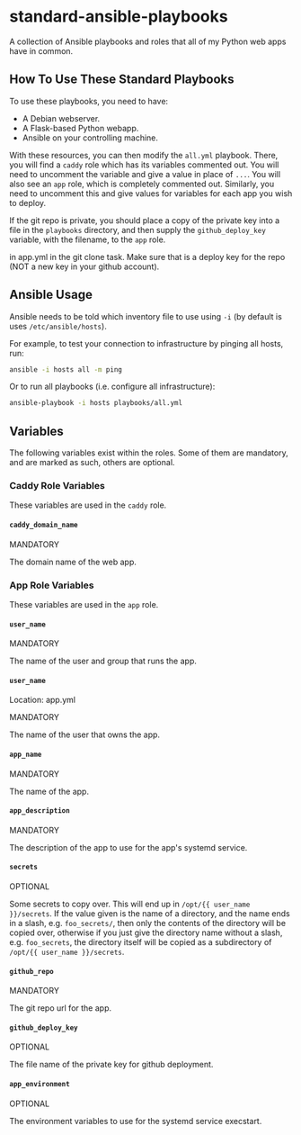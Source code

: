 # standard-ansible-playbooks

A collection of Ansible playbooks and roles that all of my Python web apps have in common.

## How To Use These Standard Playbooks

To use these playbooks, you need to have:

- A Debian webserver.
- A Flask-based Python webapp.
- Ansible on your controlling machine.

With these resources, you can then modify the `all.yml` playbook. There, you will find a `caddy` role which has its variables commented out. You will need to uncomment the variable and give a value in place of `...`. You will also see an `app` role, which is completely commented out. Similarly, you need to uncomment this and give values for variables for each app you wish to deploy.

If the git repo is private, you should place a copy of the private key into a file in the `playbooks` directory, and then supply the `github_deploy_key` variable, with the filename, to the `app` role.

in app.yml in the git clone task. Make sure that is a deploy key for the repo (NOT a new key in your github account).

## Ansible Usage

Ansible needs to be told which inventory file to use using `-i` (by default is uses `/etc/ansible/hosts`).

For example, to test your connection to infrastructure by pinging all hosts, run:

```bash
ansible -i hosts all -m ping
```

Or to run all playbooks (i.e. configure all infrastructure):

```bash
ansible-playbook -i hosts playbooks/all.yml
```

## Variables

The following variables exist within the roles. Some of them are mandatory, and are marked as such, others are optional.

### Caddy Role Variables

These variables are used in the `caddy` role.

#### `caddy_domain_name`

MANDATORY

The domain name of the web app.

### App Role Variables

These variables are used in the `app` role.

#### `user_name`

MANDATORY

The name of the user and group that runs the app.

#### `user_name`

Location: app.yml

MANDATORY

The name of the user that owns the app.

#### `app_name`

MANDATORY

The name of the app.

#### `app_description`

MANDATORY

The description of the app to use for the app's systemd service.

#### `secrets`

OPTIONAL

Some secrets to copy over. This will end up in `/opt/{{ user_name }}/secrets`. If the value given is the name of a directory, and the name ends in a slash, e.g. `foo_secrets/`, then only the contents of the directory will be copied over, otherwise if you just give the directory name without a slash, e.g. `foo_secrets`, the directory itself will be copied as a subdirectory of `/opt/{{ user_name }}/secrets`.

#### `github_repo`

MANDATORY

The git repo url for the app.

#### `github_deploy_key`

OPTIONAL

The file name of the private key for github deployment.

#### `app_environment`

OPTIONAL

The environment variables to use for the systemd service execstart.
